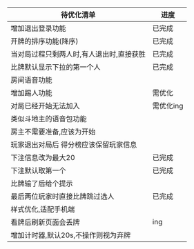 | 待优化清单                 | 进度     |
|-----------------------|--------|
| 增加退出登录功能              | 已完成    |
| 开牌的排序功能(降序)           | 已完成    |
| 当对局过程只剩两人时,有人退出时,直接获胜 | 已完成    |
| 比牌默认显示下拉的第一个人         | 已完成    |
| 房间语音功能                |        |
| 增加踢人功能                | 需优化    |
| 对局已经开始无法加入            | 需优化ing |
| 类似斗地主的语音包功能           |        |
| 房主不需要准备,应该为开始         |        |
| 玩家退出对局后 得分榜应该保留玩家信息   |        |
| 下注信息改为最大20            | 已完成    |
| 下注默认取第一个              | 已完成    |
| 比牌输了后给个提示             |        |
| 最后两位玩家时直接比牌跳过选人       | 已完成    |
| 样式优化,适配手机端            |        |
| 看牌后刷新页面会丢牌            | ing    |
| 增加计时器,默认20s,不操作则视为弃牌  |        |

